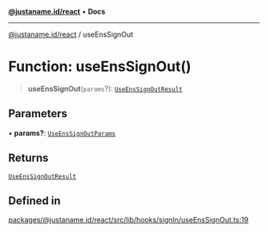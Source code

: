 [**@justaname.id/react**](../README.md) • **Docs**

***

[@justaname.id/react](../globals.md) / useEnsSignOut

# Function: useEnsSignOut()

> **useEnsSignOut**(`params`?): [`UseEnsSignOutResult`](../interfaces/UseEnsSignOutResult.md)

## Parameters

• **params?**: [`UseEnsSignOutParams`](../interfaces/UseEnsSignOutParams.md)

## Returns

[`UseEnsSignOutResult`](../interfaces/UseEnsSignOutResult.md)

## Defined in

[packages/@justaname.id/react/src/lib/hooks/signIn/useEnsSignOut.ts:19](https://github.com/JustaName-id/JustaName-sdk/blob/dc845c10af242e3ca87d95ef392516ac0bfa8b95/packages/@justaname.id/react/src/lib/hooks/signIn/useEnsSignOut.ts#L19)
